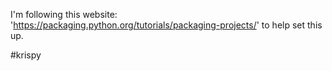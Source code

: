 I'm following this website:
'https://packaging.python.org/tutorials/packaging-projects/'
to help set this up.

#krispy